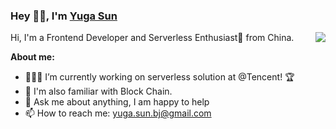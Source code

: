 ### Hey 👋🏽, I'm [Yuga Sun](https://yugasun.com)

<img align="right" src="https://github-readme-stats.vercel.app/api?username=yugasun&show_icons=true&hide_border=true&theme=vue" />

Hi, I'm a Frontend Developer and Serverless Enthusiast🚀 from China.

**About me:**

- 👨🏽‍💻 I’m currently working on serverless solution at @Tencent! 🏆
- 🌱 I'm also familiar with Block Chain.
- 💬 Ask me about anything, I am happy to help
- 📫 How to reach me: yuga.sun.bj@gmail.com
